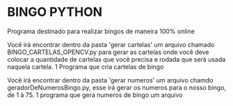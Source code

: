 # BINGO PYTHON
<p>Programa destinado para realizar bingos de maneira 100% online</p>

Você irá encontrar dentro da pasta 'gerar cartelas' um arquivo chamado BINGO_CARTELAS_OPENCV.py para gerar as cartelas onde você deve colocar a quantidade de cartelas que você precisa e rodada que será usada naquela cartela. 
 1 Programa que cria cartelas de bingo
 
Você irá encontrar dentro da pasta 'gerar numeros' um arquivo chamdo geradorDeNumerosBingo.py, esse irá gerar os numeros para o nosso bingo, de 1 à 75.
 1 programa que gera numeros de bingo um arquivo 
